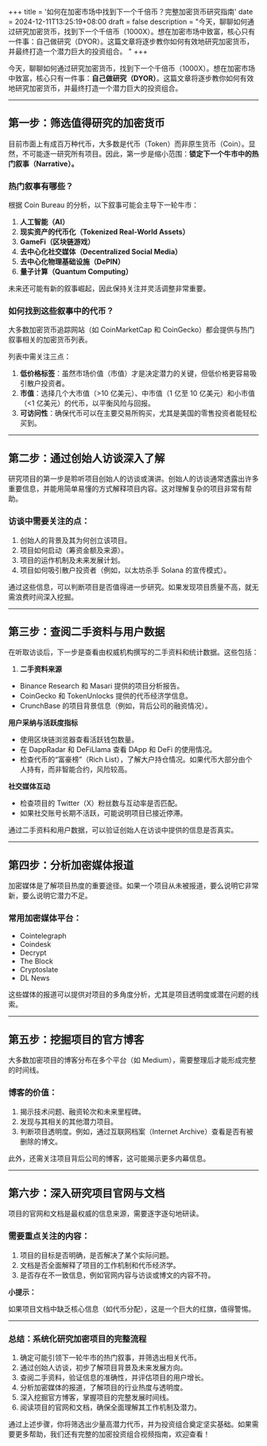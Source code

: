 +++
title = '如何在加密市场中找到下一个千倍币？完整加密货币研究指南'
date = 2024-12-11T13:25:19+08:00
draft = false
description = "今天，聊聊如何通过研究加密货币，找到下一个千倍币（1000X）。想在加密市场中致富，核心只有一件事：自己做研究（DYOR）。这篇文章将逐步教你如何有效地研究加密货币，并最终打造一个潜力巨大的投资组合。  "
+++


今天，聊聊如何通过研究加密货币，找到下一个千倍币（1000X）。想在加密市场中致富，核心只有一件事：**自己做研究（DYOR）**。这篇文章将逐步教你如何有效地研究加密货币，并最终打造一个潜力巨大的投资组合。  

---

## **第一步：筛选值得研究的加密货币**  

目前市面上有成百万种代币，大多数是代币（Token）而非原生货币（Coin）。显然，不可能逐一研究所有项目。因此，第一步是缩小范围：**锁定下一个牛市中的热门叙事（Narrative）。**  

### **热门叙事有哪些？**  

根据 Coin Bureau 的分析，以下叙事可能会主导下一轮牛市：  

1. **人工智能（AI）**  
2. **现实资产的代币化（Tokenized Real-World Assets）**  
3. **GameFi（区块链游戏）**  
4. **去中心化社交媒体（Decentralized Social Media）**  
5. **去中心化物理基础设施（DePIN）**  
6. **量子计算（Quantum Computing）**  

未来还可能有新的叙事崛起，因此保持关注并灵活调整非常重要。

### **如何找到这些叙事中的代币？**  
大多数加密货币追踪网站（如 CoinMarketCap 和 CoinGecko）都会提供与热门叙事相关的加密货币列表。  

列表中需关注三点：  

1. **低价格标签**：虽然市场价值（市值）才是决定潜力的关键，但低价格更容易吸引散户投资者。  
2. **市值**：选择几个大市值（>10 亿美元）、中市值（1 亿至 10 亿美元）和小市值（<1 亿美元）的代币，以平衡风险与回报。  
3. **可访问性**：确保代币可以在主要交易所购买，尤其是美国的零售投资者能轻松买到。  

---

## **第二步：通过创始人访谈深入了解**  

研究项目的第一步是聆听项目创始人的访谈或演讲。创始人的访谈通常透露出许多重要信息，并能用简单易懂的方式解释项目内容。这对理解复杂的项目非常有帮助。  

### **访谈中需要关注的点：**  

1. 创始人的背景及其为何创立该项目。  
2. 项目如何启动（筹资金额及来源）。  
3. 项目的运作机制及未来发展计划。  
4. 项目如何吸引散户投资者（例如，以太坊杀手 Solana 的宣传模式）。  

通过这些信息，可以判断项目是否值得进一步研究。如果发现项目质量不高，就无需浪费时间深入挖掘。  

---

## **第三步：查阅二手资料与用户数据**  

在听取访谈后，下一步是查看由权威机构撰写的二手资料和统计数据。这些包括：  

1. **二手资料来源**  

- Binance Research 和 Masari 提供的项目分析报告。  
- CoinGecko 和 TokenUnlocks 提供的代币经济学信息。  
- CrunchBase 的项目背景信息（例如，背后公司的融资情况）。  

**用户采纳与活跃度指标**  

- 使用区块链浏览器查看活跃钱包数量。  
- 在 DappRadar 和 DeFiLlama 查看 DApp 和 DeFi 的使用情况。  
- 检查代币的“富豪榜”（Rich List），了解大户持仓情况。如果代币大部分由个人持有，而非智能合约，风险较高。  

**社交媒体互动**  

- 检查项目的 Twitter（X）粉丝数与互动率是否匹配。  
- 如果社交账号长期不活跃，可能说明项目已接近停滞。  

通过二手资料和用户数据，可以验证创始人在访谈中提供的信息是否真实。  

---

## **第四步：分析加密媒体报道**  

加密媒体是了解项目热度的重要途径。如果一个项目从未被报道，要么说明它非常新，要么说明它潜力不足。  

### **常用加密媒体平台：**  

- Cointelegraph  
- Coindesk  
- Decrypt  
- The Block  
- Cryptoslate  
- DL News  

这些媒体的报道可以提供对项目的多角度分析，尤其是项目透明度或潜在问题的线索。  

---

## **第五步：挖掘项目的官方博客**  

大多数加密项目的博客分布在多个平台（如 Medium），需要整理后才能形成完整的时间线。  

### **博客的价值：**  

1. 揭示技术问题、融资轮次和未来里程碑。  
2. 发现与其相关的其他潜力项目。  
3. 判断项目透明度。例如，通过互联网档案（Internet Archive）查看是否有被删除的博文。  

此外，还需关注项目背后公司的博客，这可能揭示更多内幕信息。  

---

## **第六步：深入研究项目官网与文档**  

项目的官网和文档是最权威的信息来源，需要逐字逐句地研读。  

### **需要重点关注的内容：**  

1. 项目的目标是否明确，是否解决了某个实际问题。  
2. 文档是否全面解释了项目的工作机制和代币经济学。  
3. 是否存在不一致信息，例如官网内容与访谈或博文的内容不符。  

**小提示：**  

如果项目文档中缺乏核心信息（如代币分配），这是一个巨大的红旗，值得警惕。  

---

### **总结：系统化研究加密项目的完整流程**  

1. 确定可能引领下一轮牛市的热门叙事，并筛选出相关代币。  
2. 通过创始人访谈，初步了解项目背景及未来发展方向。  
3. 查阅二手资料，验证信息的准确性，并评估项目的用户增长。  
4. 分析加密媒体的报道，了解项目的行业热度与透明度。  
5. 深入挖掘官方博客，掌握项目的完整发展时间线。  
6. 阅读项目的官网和文档，确保全面理解其工作机制及潜力。  

通过上述步骤，你将筛选出少量高潜力代币，并为投资组合奠定坚实基础。如果需要更多帮助，我们还有完整的加密投资组合视频指南，欢迎查看！  

